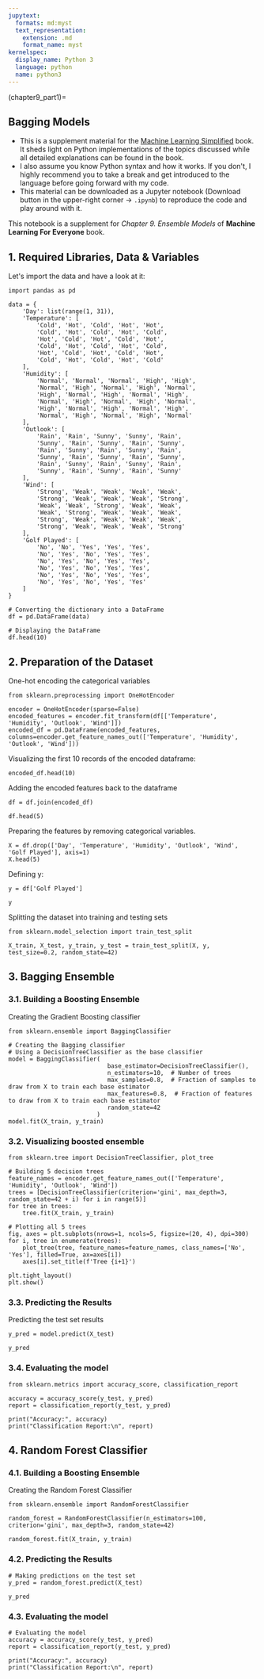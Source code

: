 ```yaml
---
jupytext:
  formats: md:myst
  text_representation:
    extension: .md
    format_name: myst
kernelspec:
  display_name: Python 3
  language: python
  name: python3
---
```


(chapter9_part1)=



## Bagging Models

- This is a supplement material for the [Machine Learning Simplified](https://themlsbook.com) book. It sheds light on Python implementations of the topics discussed while all detailed explanations can be found in the book. 
- I also assume you know Python syntax and how it works. If you don't, I highly recommend you to take a break and get introduced to the language before going forward with my code. 
- This material can be downloaded as a Jupyter notebook (Download button in the upper-right corner -> `.ipynb`) to reproduce the code and play around with it. 


This notebook is a supplement for *Chapter 9. Ensemble Models* of **Machine Learning For Everyone** book.

## 1. Required Libraries, Data & Variables

Let's import the data and have a look at it:


```{code-cell} ipython3
import pandas as pd

data = {
    'Day': list(range(1, 31)),
    'Temperature': [
        'Cold', 'Hot', 'Cold', 'Hot', 'Hot',
        'Cold', 'Hot', 'Cold', 'Hot', 'Cold',
        'Hot', 'Cold', 'Hot', 'Cold', 'Hot',
        'Cold', 'Hot', 'Cold', 'Hot', 'Cold',
        'Hot', 'Cold', 'Hot', 'Cold', 'Hot',
        'Cold', 'Hot', 'Cold', 'Hot', 'Cold'
    ],
    'Humidity': [
        'Normal', 'Normal', 'Normal', 'High', 'High',
        'Normal', 'High', 'Normal', 'High', 'Normal',
        'High', 'Normal', 'High', 'Normal', 'High',
        'Normal', 'High', 'Normal', 'High', 'Normal',
        'High', 'Normal', 'High', 'Normal', 'High',
        'Normal', 'High', 'Normal', 'High', 'Normal'
    ],
    'Outlook': [
        'Rain', 'Rain', 'Sunny', 'Sunny', 'Rain',
        'Sunny', 'Rain', 'Sunny', 'Rain', 'Sunny',
        'Rain', 'Sunny', 'Rain', 'Sunny', 'Rain',
        'Sunny', 'Rain', 'Sunny', 'Rain', 'Sunny',
        'Rain', 'Sunny', 'Rain', 'Sunny', 'Rain',
        'Sunny', 'Rain', 'Sunny', 'Rain', 'Sunny'
    ],
    'Wind': [
        'Strong', 'Weak', 'Weak', 'Weak', 'Weak',
        'Strong', 'Weak', 'Weak', 'Weak', 'Strong',
        'Weak', 'Weak', 'Strong', 'Weak', 'Weak',
        'Weak', 'Strong', 'Weak', 'Weak', 'Weak',
        'Strong', 'Weak', 'Weak', 'Weak', 'Weak',
        'Strong', 'Weak', 'Weak', 'Weak', 'Strong'
    ],
    'Golf Played': [
        'No', 'No', 'Yes', 'Yes', 'Yes',
        'No', 'Yes', 'No', 'Yes', 'Yes',
        'No', 'Yes', 'No', 'Yes', 'Yes',
        'No', 'Yes', 'No', 'Yes', 'Yes',
        'No', 'Yes', 'No', 'Yes', 'Yes',
        'No', 'Yes', 'No', 'Yes', 'Yes'
    ]
}

# Converting the dictionary into a DataFrame
df = pd.DataFrame(data)
```


```{code-cell} ipython3
# Displaying the DataFrame
df.head(10)
```

## 2. Preparation of the Dataset

One-hot encoding the categorical variables


```{code-cell} ipython3
from sklearn.preprocessing import OneHotEncoder

encoder = OneHotEncoder(sparse=False)
encoded_features = encoder.fit_transform(df[['Temperature', 'Humidity', 'Outlook', 'Wind']])
encoded_df = pd.DataFrame(encoded_features, columns=encoder.get_feature_names_out(['Temperature', 'Humidity', 'Outlook', 'Wind']))
```

Visualizing the first 10 records of the encoded dataframe:


```{code-cell} ipython3
encoded_df.head(10)
```

Adding the encoded features back to the dataframe


```{code-cell} ipython3
df = df.join(encoded_df)

df.head(5)
```

Preparing the features by removing categorical variables.


```{code-cell} ipython3
X = df.drop(['Day', 'Temperature', 'Humidity', 'Outlook', 'Wind', 'Golf Played'], axis=1)
X.head(5)
```

Defining y:


```{code-cell} ipython3
y = df['Golf Played']

y
```

Splitting the dataset into training and testing sets


```{code-cell} ipython3
from sklearn.model_selection import train_test_split

X_train, X_test, y_train, y_test = train_test_split(X, y, test_size=0.2, random_state=42)
```

## 3. Bagging Ensemble

### 3.1. Building a Boosting Ensemble

Creating the Gradient Boosting classifier


```{code-cell} ipython3
from sklearn.ensemble import BaggingClassifier
```


```{code-cell} ipython3
# Creating the Bagging classifier
# Using a DecisionTreeClassifier as the base classifier
model = BaggingClassifier(
                            base_estimator=DecisionTreeClassifier(), 
                            n_estimators=10,  # Number of trees
                            max_samples=0.8,  # Fraction of samples to draw from X to train each base estimator
                            max_features=0.8,  # Fraction of features to draw from X to train each base estimator
                            random_state=42
                         )
model.fit(X_train, y_train)
```

### 3.2. Visualizing boosted ensemble


```{code-cell} ipython3
from sklearn.tree import DecisionTreeClassifier, plot_tree
```


```{code-cell} ipython3
# Building 5 decision trees
feature_names = encoder.get_feature_names_out(['Temperature', 'Humidity', 'Outlook', 'Wind'])
trees = [DecisionTreeClassifier(criterion='gini', max_depth=3, random_state=42 + i) for i in range(5)]
for tree in trees:
    tree.fit(X_train, y_train)

# Plotting all 5 trees
fig, axes = plt.subplots(nrows=1, ncols=5, figsize=(20, 4), dpi=300)
for i, tree in enumerate(trees):
    plot_tree(tree, feature_names=feature_names, class_names=['No', 'Yes'], filled=True, ax=axes[i])
    axes[i].set_title(f'Tree {i+1}')

plt.tight_layout()
plt.show()
```

### 3.3. Predicting the Results

Predicting the test set results


```{code-cell} ipython3
y_pred = model.predict(X_test)
```


```{code-cell} ipython3
y_pred
```

### 3.4. Evaluating the model


```{code-cell} ipython3
from sklearn.metrics import accuracy_score, classification_report
```


```{code-cell} ipython3
accuracy = accuracy_score(y_test, y_pred)
report = classification_report(y_test, y_pred)

print("Accuracy:", accuracy)
print("Classification Report:\n", report)
```

## 4. Random Forest Classifier

### 4.1. Building a Boosting Ensemble

Creating the Random Forest Classifier


```{code-cell} ipython3
from sklearn.ensemble import RandomForestClassifier
```


```{code-cell} ipython3
random_forest = RandomForestClassifier(n_estimators=100, criterion='gini', max_depth=3, random_state=42)

random_forest.fit(X_train, y_train)
```

### 4.2. Predicting the Results


```{code-cell} ipython3
# Making predictions on the test set
y_pred = random_forest.predict(X_test)

y_pred
```

### 4.3. Evaluating the model


```{code-cell} ipython3
# Evaluating the model
accuracy = accuracy_score(y_test, y_pred)
report = classification_report(y_test, y_pred)

print("Accuracy:", accuracy)
print("Classification Report:\n", report)
```

